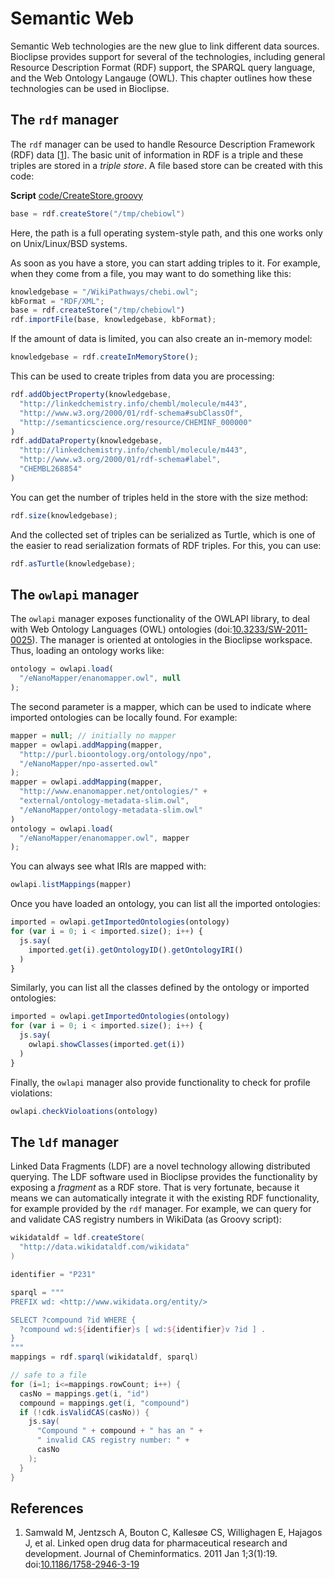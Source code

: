 # Semantic Web

Semantic Web technologies are the new glue to link different data sources. Bioclipse
provides support for several of the technologies, including general
Resource Description Format (RDF) support,
the SPARQL query language, and the Web Ontology Langauge
(OWL). This chapter outlines how these
technologies can be used in Bioclipse.

## The `rdf` manager

The `rdf` manager can be used to handle Resource Description Framework
(RDF) data [<a href="#citeref1">1</a>]. The basic unit of
information in RDF is a triple and these triples are stored in a
*triple store*. A file based store can be created with this
code:

**Script** [code/CreateStore.groovy](code/CreateStore.code.md)
```groovy
base = rdf.createStore("/tmp/chebiowl")
```

Here, the path is a full operating system-style path, and this one works only
on Unix/Linux/BSD systems.

As soon as you have a store, you can start adding triples to it. For example,
when they come from a file, you may want to do something like
this:

```js
knowledgebase = "/WikiPathways/chebi.owl";
kbFormat = "RDF/XML";
base = rdf.createStore("/tmp/chebiowl")
rdf.importFile(base, knowledgebase, kbFormat);
```

If the amount of data is limited, you can also create an
in-memory model:

```js
knowledgebase = rdf.createInMemoryStore();
```

This can be used to create triples from data you are
processing:

```js
rdf.addObjectProperty(knowledgebase,
  "http://linkedchemistry.info/chembl/molecule/m443",
  "http://www.w3.org/2000/01/rdf-schema#subClassOf",
  "http://semanticscience.org/resource/CHEMINF_000000"
)
rdf.addDataProperty(knowledgebase,
  "http://linkedchemistry.info/chembl/molecule/m443",
  "http://www.w3.org/2000/01/rdf-schema#label",
  "CHEMBL268854"
)
```

You can get the number of triples held in the store with the size
method:

```js
rdf.size(knowledgebase);
```

And the collected set of triples can be serialized as Turtle, which
is one of the easier to read serialization formats of RDF triples.
For this, you can use:

```js
rdf.asTurtle(knowledgebase);
```

## The `owlapi` manager

The `owlapi` manager exposes functionality of the OWLAPI library, to deal with Web Ontology
Languages (OWL) ontologies (doi:[10.3233/SW-2011-0025](https://doi.org/10.3233/SW-2011-0025)).
The manager is oriented at ontologies in the Bioclipse workspace.
Thus, loading an ontology works like:

```js
ontology = owlapi.load(
  "/eNanoMapper/enanomapper.owl", null
);
```

The second parameter is a mapper, which can be used to indicate where imported
ontologies can be locally found. For example:

```js
mapper = null; // initially no mapper
mapper = owlapi.addMapping(mapper,
  "http://purl.bioontology.org/ontology/npo",
  "/eNanoMapper/npo-asserted.owl"
);
mapper = owlapi.addMapping(mapper,
  "http://www.enanomapper.net/ontologies/" + 
  "external/ontology-metadata-slim.owl",
  "/eNanoMapper/ontology-metadata-slim.owl"
)
ontology = owlapi.load(
  "/eNanoMapper/enanomapper.owl", mapper
);
```

You can always see what IRIs are mapped with:

```js
owlapi.listMappings(mapper)
```

Once you have loaded an ontology, you can list all the imported
ontologies:

```js
imported = owlapi.getImportedOntologies(ontology)
for (var i = 0; i < imported.size(); i++) {
  js.say(
    imported.get(i).getOntologyID().getOntologyIRI()
  )
}
```

Similarly, you can list all the classes defined by the ontology or imported
ontologies:

```js
imported = owlapi.getImportedOntologies(ontology)
for (var i = 0; i < imported.size(); i++) {
  js.say(
    owlapi.showClasses(imported.get(i))
  )
}
```

Finally, the `owlapi` manager also provide functionality to check for profile
violations:

```js
owlapi.checkVioloations(ontology)
```

## The `ldf` manager

Linked Data Fragments (LDF) are a novel technology allowing
distributed querying. The LDF software used in Bioclipse provides the functionality
by exposing a *fragment* as a RDF store. That is very fortunate, because it
means we can automatically integrate it with the existing RDF functionality, for example
provided by the `rdf` manager. For example, we can query for and validate CAS
registry numbers in WikiData (as Groovy script):

```groovy
wikidataldf = ldf.createStore(
  "http://data.wikidataldf.com/wikidata"
)

identifier = "P231"

sparql = """
PREFIX wd: <http://www.wikidata.org/entity/>

SELECT ?compound ?id WHERE {
  ?compound wd:${identifier}s [ wd:${identifier}v ?id ] .
}
"""
mappings = rdf.sparql(wikidataldf, sparql)

// safe to a file
for (i=1; i<=mappings.rowCount; i++) {
  casNo = mappings.get(i, "id")
  compound = mappings.get(i, "compound")
  if (!cdk.isValidCAS(casNo)) {
    js.say(
      "Compound " + compound + " has an " +
      " invalid CAS registry number: " +
      casNo
    );
  }
}
```

## References

1. <a name="citeref1"></a>Samwald M, Jentzsch A, Bouton C, Kallesøe CS, Willighagen E, Hajagos J, et al. Linked open drug data for pharmaceutical research and development. Journal of Cheminformatics. 2011 Jan 1;3(1):19.  doi:[10.1186/1758-2946-3-19](https://doi.org/10.1186/1758-2946-3-19)



